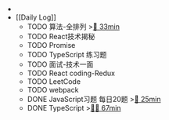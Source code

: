-
- [[Daily Log]]
	- TODO 算法-全排列 >[🍅 33min](#agenda-pomo://?t=f-1688633729287-1500%2Cp-1688637192499-461)
	- TODO React技术揭秘
	- TODO Promise
	- TODO TypeScript 练习题
	- TODO 面试-技术一面
	- TODO React coding-Redux
	- TODO LeetCode
	- TODO webpack
	- DONE JavaScript习题 每日20题 >[🍅 25min](#agenda-pomo://?t=f-1688629234422-1500)
	- DONE TypeScript >[🍅🍅 67min](#agenda-pomo://?t=f-1688618795894-1500%2Cf-1688621170763-1500%2Cp-1688625365749-974)